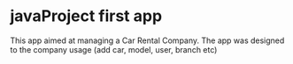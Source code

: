 # javaProject first app

This app aimed at managing a Car Rental Company.
The app was designed to the company usage (add car, model, user, branch etc)
